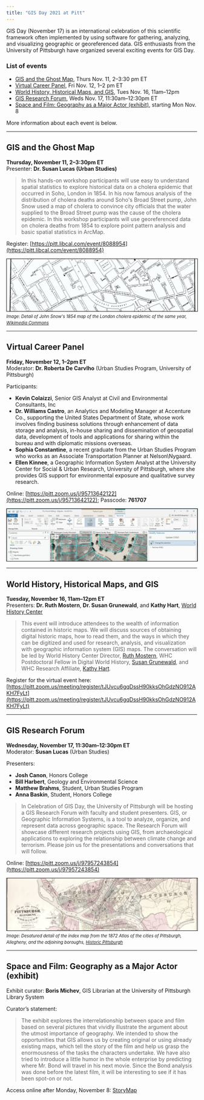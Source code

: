 ```yaml
---
title: "GIS Day 2021 at Pitt"
---
```


GIS Day (November 17) is an international celebration of this scientific framework often implemented by using software for gathering, analyzing, and visualizing geographic or georeferenced data. GIS enthusiasts from the University of Pittsburgh have organized several exciting events for GIS Day. 

### List of events

* [GIS and the Ghost Map](#ghost), Thurs Nov. 11, 2–3:30 pm ET
* [Virtual Career Panel](#career), Fri Nov. 12, 1–2 pm ET 
* [World History, Historical Maps, and GIS](#world-history), Tues Nov. 16, 11am–12pm
* [GIS Research Forum](#research), Weds Nov. 17, 11:30am–12:30pm ET
* [Space and Film: Geography as a Major Actor (exhibit)](#film), starting Mon Nov. 8

More information about each event is below.

----------

## <a name="ghost"></a>GIS and the Ghost Map

**Thursday, November 11, 2–3:30pm ET**\
Presenter: **Dr. Susan Lucas (Urban Studies)**

> In this hands-on workshop participants will use easy to understand spatial statistics to explore historical data on a cholera epidemic that occurred in Soho, London in 1854.  In his now famous analysis of the distribution of cholera deaths around Soho's Broad Street pump, John Snow used a map of cholera to convince city officials that the water supplied to the Broad Street pump was the cause of the cholera epidemic.  In this workshop participants will use georeferenced data on cholera deaths from 1854 to explore point pattern analysis and basic spatial statistics in ArcMap. 

Register: [https://pitt.libcal.com/event/8088954](https://pitt.libcal.com/event/8088954)

<img src="snow-map-1092.jpg" alt="Detail of a map of the London cholera epidemic of 1854 by John Snow" style="max-width: 100%; border: 1px solid black !important;">\
_<span style="font-size:0.8em !important;">Image: Detail of John Snow's 1854 map of the London cholera epidemic of the same year, [Wikimedia Commons](https://commons.wikimedia.org/wiki/File:Snow-cholera-map-1.jpg) </span>_

----------

## <a name="career"></a>Virtual Career Panel 

**Friday, November 12, 1–2pm ET**\
Moderator: **Dr. Roberta De Carvlho** (Urban Studies Program, University of Pittsburgh)

Participants:
* **Kevin Colaizzi**, Senior GIS Analyst at Civil and Environmental Consultants, Inc 
* **Dr. Williams Castro**, an Analytics and Modeling Manager at Accenture Co., supporting the United States Department of State, whose work involves finding business solutions through enhancement of data storage and analysis, in-house sharing and dissemination of geospatial data, development of tools and applications for sharing within the bureau and with diplomatic missions overseas. 
* **Sophia Constantine**, a recent graduate from the Urban Studies Program who works as an Associate Transportation Planner at Nelson\Nygaard.             
* **Ellen Kinnee**, a Geographic Information System Analyst at the University Center for Social & Urban Research, University of Pittsburgh, where she provides GIS support for environmental exposure and qualitative survey research. 

Online: [https://pitt.zoom.us/j/95713642122](https://pitt.zoom.us/j/95713642122); Passcode: **761707**

<img src="arcgis-1092.jpg" alt="Desaturated ArcGIS Pro screenshot" style="max-width: 100%; border: 1px solid black !important;">

----------

## <a name="world-history"></a>World History, Historical Maps, and GIS

**Tuesday, November 16, 11am–12pm ET**\
Presenters: **Dr. Ruth Mostern**, **Dr. Susan Grunewald**, and **Kathy Hart**, [World History Center](https://www.worldhistory.pitt.edu/)

> This event will introduce attendees to the wealth of information contained in historic maps. We will discuss sources of obtaining digital historic maps, how to read them, and the ways in which they can be digitized and used for research, analysis, and visualization with geographic information system (GIS) maps. The conversation will be led by World History Center Director, [Ruth Mostern](https://www.worldhistory.pitt.edu/people/ruth-mostern), WHC Postdoctoral Fellow in Digital World History, [Susan Grunewald](https://www.worldhistory.pitt.edu/people/ant-24), and WHC Research Affiliate, [Kathy Hart](https://www.worldhistory.pitt.edu/people/ant-1). 

Register for the virtual event here: [https://pitt.zoom.us/meeting/register/tJUvcu6gqDssH90kksOhGdzNO912AKH7FyLt](https://pitt.zoom.us/meeting/register/tJUvcu6gqDssH90kksOhGdzNO912AKH7FyLt)

----------

## <a name="research"></a>GIS Research Forum  

**Wednesday, November 17, 11:30am–12:30pm ET**\
Moderator: **Susan Lucas** (Urban Studies)

Presenters:  

* **Josh Canon**, Honors College 
* **Bill Harbert**, Geology and Environmental Science 
* **Matthew Brahms**, Student, Urban Studies Program 
* **Anna Baskin**, Student, Honors College 

> In Celebration of GIS Day, the University of Pittsburgh will be hosting a GIS Research Forum with faculty and student presenters. GIS, or Geographic Information Systems, is a tool to analyze, organize, and represent data across geographic space. The Research Forum will showcase different research projects using GIS, from archaeological applications to exploring the relationship between climate change and terrorism. Please join us for the presentations and conversations that will follow. 

Online: [https://pitt.zoom.us/j/97957243854](https://pitt.zoom.us/j/97957243854)

<img src="pgh1872_1092.jpg" alt="Desaturated detail of an 1872 map of Pittsburgh" style="max-width: 100%; border: 1px solid black !important;">\
_<span style="font-size:0.8em !important;">Image: Desatured detail of the index map from the 1872 Atlas of the cities of Pittsburgh, Allegheny, and the adjoining boroughs, [Historic Pittsburgh](https://historicpittsburgh.org/maps-hopkins/1872-atlas-pittsburgh-allegheny) </span>_

----------

## <a name="film"></a>Space and Film: Geography as a Major Actor (exhibit) 

Exhibit curator: **Boris Michev**, GIS Librarian at the University of Pittsburgh Library System 

Curator’s statement:
> The exhibit explores the interrelationship between space and film based on several pictures that vividly illustrate the argument about the utmost importance of geography. We intended to show the opportunities that GIS allows us by creating original or using already existing maps, which tell the story of the film and help us grasp the enormousness of the tasks the characters undertake. We have also tried to introduce a little humor in the whole enterprise by predicting where Mr. Bond will travel in his next movie. Since the Bond analysis was done before the latest film, it will be interesting to see if it has been spot-on or not. 

Access online after Monday, November 8: [StoryMap](https://storymaps.arcgis.com/stories/5f1a9c2347424a8e927b31fedf483b4b)

